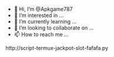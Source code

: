 - 👋 Hi, I’m @Apkgame787
- 👀 I’m interested in ...
- 🌱 I’m currently learning ...
- 💞️ I’m looking to collaborate on ...
- 📫 How to reach me ...

<!---
Apkgame787/Apkgame787 is a ✨ special ✨ repository because its `README.md` (this file) appears on your GitHub profile.
You can click the Preview link to take a look at your changes.
--->http://script-termux-jackpot-slot-fafafa.py

